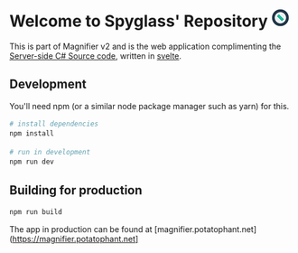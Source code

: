 # Welcome to Spyglass' Repository    ![favicon](static/favicon.png)

This is part of Magnifier v2 and is the web application complimenting the [Server-side C# Source code](https://github.com/CluckCluckChicken/Magnifier-2), written in [svelte](https://svelte.dev).

## Development
You'll need npm (or a similar node package manager such as yarn) for this.
```bash
# install dependencies
npm install

# run in development
npm run dev
```

## Building for production
```bash
npm run build
```

The app in production can be found at [magnifier.potatophant.net](https://magnifier.potatophant.net]
